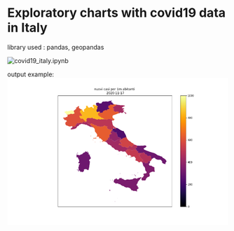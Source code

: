 # Exploratory charts with covid19 data in Italy
library used :
pandas, geopandas

![covid19_italy.ipynb](covid19_italy.ipynb)

output example:
![image file](it_cv2020-11-17.png)
